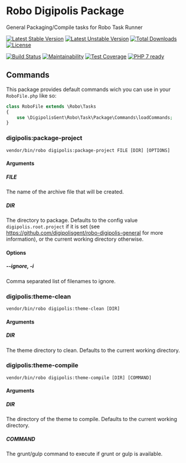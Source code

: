 # Robo Digipolis Package

General Packaging/Compile tasks for Robo Task Runner

[![Latest Stable Version](https://poser.pugx.org/digipolisgent/robo-digipolis-package/v/stable)](https://packagist.org/packages/digipolisgent/robo-digipolis-package)
[![Latest Unstable Version](https://poser.pugx.org/digipolisgent/robo-digipolis-package/v/unstable)](https://packagist.org/packages/digipolisgent/robo-digipolis-package)
[![Total Downloads](https://poser.pugx.org/digipolisgent/robo-digipolis-package/downloads)](https://packagist.org/packages/digipolisgent/robo-digipolis-package)
[![License](https://poser.pugx.org/digipolisgent/robo-digipolis-package/license)](https://packagist.org/packages/digipolisgent/robo-digipolis-package)

[![Build Status](https://travis-ci.org/digipolisgent/robo-digipolis-package.svg?branch=develop)](https://travis-ci.org/digipolisgent/robo-digipolis-package)
[![Maintainability](https://api.codeclimate.com/v1/badges/7d98babbd043d51bc40f/maintainability)](https://codeclimate.com/github/digipolisgent/robo-digipolis-package/maintainability)
[![Test Coverage](https://api.codeclimate.com/v1/badges/7d98babbd043d51bc40f/test_coverage)](https://codeclimate.com/github/digipolisgent/robo-digipolis-package/test_coverage)
[![PHP 7 ready](https://php7ready.timesplinter.ch/digipolisgent/robo-digipolis-package/develop/badge.svg)](https://travis-ci.org/digipolisgent/robo-digipolis-package)

## Commands

This package provides default commands wich you can use in your `RoboFile.php`
like so:

```php
class RoboFile extends \Robo\Tasks
{
    use \DigipolisGent\Robo\Task\Package\Commands\loadCommands;
}
```

### digipolis:package-project

`vendor/bin/robo digipolis:package-project FILE [DIR] [OPTIONS]`

#### Arguments

##### FILE

The name of the archive file that will be created.

##### DIR

The directory to package. Defaults to the config value `digipolis.root.project`
if it is set (see <https://github.com/digipolisgent/robo-digipolis-general> for
more information), or the current working directory otherwise.

#### Options

##### --ignore, -i

Comma separated list of filenames to ignore.

### digipolis:theme-clean

`vendor/bin/robo digipolis:theme-clean [DIR]`

#### Arguments

##### DIR

The theme directory to clean. Defaults to the current working directory.

### digipolis:theme-compile

`vendor/bin/robo digipolis:theme-compile [DIR] [COMMAND]`

#### Arguments

##### DIR

The directory of the theme to compile. Defaults to the current working
directory.

##### COMMAND

The grunt/gulp command to execute if grunt or gulp is available.
